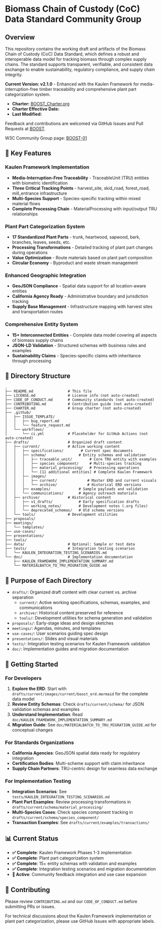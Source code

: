 # Biomass Chain of Custody (CoC) Data Standard Community Group

## Overview
This repository contains the working draft and artifacts of the Biomass Chain of Custody (CoC) Data Standard, which defines a robust and interoperable data model for tracking biomass through complex supply chains. The standard supports transparent, verifiable, and consistent data exchange to enable sustainability, regulatory compliance, and supply chain integrity.

**Current Version: v2.1.0** - Enhanced with the Kaulen Framework for media-interruption-free timber traceability and comprehensive plant part categorization system.

- **Charter:** [BOOST_Charter.org](BOOST_Charter.org)
- **Charter Effective Date:** 
- **Last Modified:** 

Feedback and contributions are welcomed via GitHub Issues and Pull Requests at [BOOST](https://github.com/carbondirect/BOOST).

W3C Community Group page: [BOOST-01](https://www.w3.org/community/boost-01/)

## 🌟 Key Features

### Kaulen Framework Implementation
- **Media-Interruption-Free Traceability** - TraceableUnit (TRU) entities with biometric identification
- **Three Critical Tracking Points** - harvest_site, skid_road, forest_road, mill_entrance infrastructure
- **Multi-Species Support** - Species-specific tracking within mixed material flows
- **Complete Processing Chain** - MaterialProcessing with input/output TRU relationships

### Plant Part Categorization System
- **17 Standardized Plant Parts** - trunk, heartwood, sapwood, bark, branches, leaves, seeds, etc.
- **Processing Transformations** - Detailed tracking of plant part changes during operations
- **Value Optimization** - Route materials based on plant part composition
- **Circular Economy** - Byproduct and waste stream management

### Enhanced Geographic Integration
- **GeoJSON Compliance** - Spatial data support for all location-aware entities
- **California Agency Ready** - Administrative boundary and jurisdiction tracking
- **Supply Base Management** - Infrastructure mapping with harvest sites and transportation routes

### Comprehensive Entity System
- **15+ Interconnected Entities** - Complete data model covering all aspects of biomass supply chains
- **JSON-LD Validation** - Structured schemas with business rules and examples
- **Sustainability Claims** - Species-specific claims with inheritance through processing

## 📁 Directory Structure

```
.
├── README.md                # This file
├── LICENSE.md               # License info (not auto-created)
├── CODE_OF_CONDUCT.md       # Community standards (not auto-created)
├── CONTRIBUTING.md          # Contribution guide (not auto-created)
├── CHARTER.md               # Group charter (not auto-created)
├── .github/
│   ├── ISSUE_TEMPLATE/
│   │   ├── bug_report.md
│   │   └── feature_request.md
│   └── workflows/
│       └── ci.yml           # Placeholder for GitHub Actions (not auto-created)
├── drafts/                  # Organized draft content
│   ├── current/             # Active working content
│   │   ├── specifications/        # Current spec documents
│   │   ├── schema/               # Entity schemas and validation
│   │   │   ├── traceable_unit/        # Core TRU entity with examples
│   │   │   ├── species_component/     # Multi-species tracking
│   │   │   ├── material_processing/   # Processing operations
│   │   │   └── [11 additional entities] # Complete Kaulen Framework
│   │   ├── images/
│   │   │   ├── current/              # Master ERD and current visuals
│   │   │   └── archive/              # Historical ERD versions
│   │   ├── examples/             # Sample payloads and validation
│   │   └── communications/       # Agency outreach materials
│   ├── archive/             # Historical content
│   │   ├── v1_drafts/            # Early specification drafts
│   │   ├── working_notes/        # Development notes (.org files)
│   │   └── deprecated_schemas/   # Old schema versions
│   └── tools/               # Development utilities
├── proposals/
├── meetings/
│   └── templates/
├── use-cases/
├── presentations/
├── tools/
├── data/                    # Optional: Sample or test data
├── tests/                   # Integration testing scenarios
│   └── KAULEN_INTEGRATION_TESTING_SCENARIOS.md
└── doc/                     # Implementation documentation
    ├── KAULEN_FRAMEWORK_IMPLEMENTATION_SUMMARY.md
    └── MATERIALBATCH_TO_TRU_MIGRATION_GUIDE.md
```

## 📂 Purpose of Each Directory

- `drafts/`: Organized draft content with clear current vs. archive separation
  - `current/`: Active working specifications, schemas, examples, and communications
  - `archive/`: Historical content preserved for reference
  - `tools/`: Development utilities for schema generation and validation
- `proposals/`: Early-stage ideas and design sketches
- `meetings/`: Agendas, minutes, and templates  
- `use-cases/`: User scenarios guiding spec design
- `presentations/`: Slides and visual materials
- `tests/`: Integration testing scenarios for Kaulen Framework validation
- `doc/`: Implementation guides and migration documentation

## 🚀 Getting Started

### For Developers
1. **Explore the ERD**: Start with `drafts/current/images/current/boost_erd.mermaid` for the complete data model
2. **Review Entity Schemas**: Check `drafts/current/schema/` for JSON validation schemas and examples
3. **Understand Implementation**: Read `doc/KAULEN_FRAMEWORK_IMPLEMENTATION_SUMMARY.md`
4. **Migration Guide**: See `doc/MATERIALBATCH_TO_TRU_MIGRATION_GUIDE.md` for conceptual changes

### For Standards Organizations
- **California Agencies**: GeoJSON spatial data ready for regulatory integration
- **Certification Bodies**: Multi-scheme support with claim inheritance
- **Supply Chain Partners**: TRU-centric design for seamless data exchange

### For Implementation Testing
- **Integration Scenarios**: See `tests/KAULEN_INTEGRATION_TESTING_SCENARIOS.md`
- **Plant Part Examples**: Review processing transformations in `drafts/current/schema/material_processing/`
- **Multi-Species Cases**: Check species component tracking in `drafts/current/schema/species_component/`
- **Transaction Examples**: See `drafts/current/examples/transactions/`

## 📊 Current Status

- **✅ Complete**: Kaulen Framework Phases 1-3 implementation
- **✅ Complete**: Plant part categorization system 
- **✅ Complete**: 15+ entity schemas with validation and examples
- **✅ Complete**: Integration testing scenarios and migration documentation
- **🔄 Active**: Community feedback integration and use case expansion

## 🚀 Contributing

Please review `CONTRIBUTING.md` and our `CODE_OF_CONDUCT.md` before submitting PRs or issues.

For technical discussions about the Kaulen Framework implementation or plant part categorization, please use GitHub Issues with appropriate labels.

